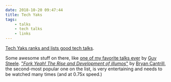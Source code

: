 ```yaml
---
date: 2018-10-20 09:47:44
title: Tech Yaks
tags:
    - talks
    - tech talks
    - links
---
```


[Tech Yaks ranks and lists good tech talks](https://techyaks.com/all-all-tytop.html). 

Some awesome stuff on there, like [one of my favorite talks ever](https://www.youtube.com/watch?v=_ahvzDzKdB0) by [Guy Steele](https://en.wikipedia.org/wiki/Guy_L._Steele_Jr.). ["_Fork Yeah! The Rise and Development of illumos_"](https://www.youtube.com/watch?v=-zRN7XLCRhc) by [Bryan Cantrill](https://en.wikipedia.org/wiki/Bryan_Cantrill), the second-most popular one on the list, is very entertaining and needs to be watched many times (and at 0.75x speed.)
